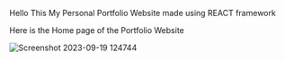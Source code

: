 Hello This My Personal Portfolio Website made using REACT framework

Here is the Home page of the Portfolio Website

![Screenshot 2023-09-19 124744](https://github.com/Muthu-kesavan/Portfolio/assets/73815261/38bce83d-ea4e-4256-8d93-46023d7b166b)




